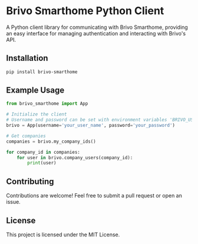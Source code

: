 # Brivo Smarthome Python Client

A Python client library for communicating with Brivo Smarthome, providing an easy interface for managing authentication and
interacting with Brivo's API.

## Installation

```sh
pip install brivo-smarthome
```

## Example Usage

```python
from brivo_smarthome import App

# Initialize the client
# Username and password can be set with environment variables 'BRIVO_USERNAME' and 'BRIVO_PASSWORD'
brivo = App(username='your_user_name', password='your_password')

# Get companies
companies = brivo.my_company_ids()

for company_id in companies:
    for user in brivo.company_users(company_id):
        print(user)
```

## Contributing

Contributions are welcome! Feel free to submit a pull request or open an issue.

## License

This project is licensed under the MIT License.
